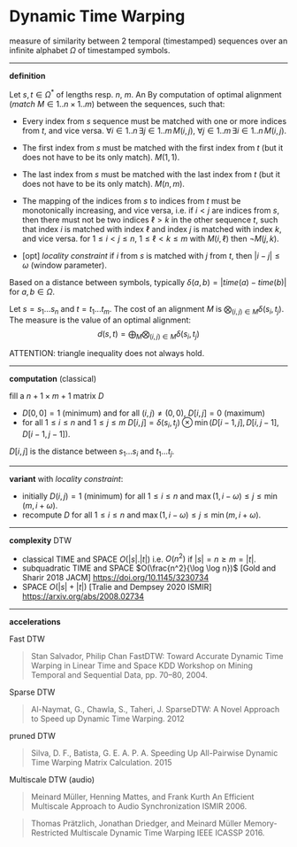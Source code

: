 # Dynamic Time Warping

measure of similarity between 2 temporal (timestamped) sequences 
over an infinite alphabet $`\Omega`$ of timestamped symbols.


---
**definition**

Let $`s, t \in \Omega^*`$ of lengths resp. $`n`$, $`m`$.
An By computation of optimal alignment (*match* $`M \in 1..n \times 1..m`$) between the sequences, such that:

- Every index from $s$ sequence must be matched with one or more indices from $t$, and vice versa.
  $\forall i \in 1..n\, \exists j \in 1..m \, M(i, j)$, $\forall j \in 1..m\, \exists i \in 1..n \, M(i, j)$.
  
- The first index from $s$ must be matched with the first index from $`t`$ (but it does not have to be its only match).
  $`M(1,1)`$.
- The last index from $s$ must be matched with the last index from $`t`$ (but it does not have to be its only match).
  $`M(n,m)`$.
- The mapping of the indices from $s$ to indices from $t$ must be monotonically increasing, and vice versa, 
  i.e. if $i < j$ are indices from $s$, then there must not be two indices $\ell > k$ in the other sequence $t$, such that index $i$ is matched with index $\ell$ and index $j$ is matched with index $k$, and vice versa.
  for $1 \leq i < j \leq n$, $1 \leq \ell < k \leq m$ with $M(i, \ell)$ then $\neg M(j, k)$.

- [opt] *locality constraint*
  if $i$ from $s$ is matched with $j$ from $t$, then $|i - j| \leq \omega$ (window parameter).
  

Based on a distance between symbols, 
typically $\delta(a, b) = |time(a) - time(b)|$ for $a, b \in \Omega$.

Let $s = s_1... s_n$ and $t = t_1 ... t_m$.
The cost of an alignment $M$ is $\bigotimes_{(i, j) \in M} \delta(s_i, t_j)$.
The measure is the value of an optimal alignment:
$$d(s, t) = \bigoplus_M \bigotimes_{(i, j) \in M} \delta(s_i, t_j)$$

ATTENTION: triangle inequality does not always hold.


---
**computation** (classical)

fill a $n+1 \times m+1$ matrix $D$
- $D[0, 0] = 1$ (minimum) and for all $(i, j) \neq (0, 0)$, $D[i, j] = 0$ (maximum)
- for all $1 \leq i \leq n$ and $1 \leq j \leq m$
  $D[i, j] = \delta(s_i, t_j) \otimes \min (D[i-1, j], D[i, j-1], D[i-1, j-1])$.

$D[i, j]$ is the distance between $s_1... s_i$ and $t_1 ... t_j$.

---
**variant** with *locality constraint*:
- initially $D(i, j) = 1$ (minimum) for all $1 \leq i \leq n$ and $\max(1, i-\omega) \leq j \leq \min(m, i+\omega)$. 
- recompute $D$ for all $1 \leq i \leq n$ and $\max(1, i-\omega) \leq j \leq \min(m, i+\omega)$. 

---
**complexity** DTW

- classical TIME and SPACE $O(|s| . |t|)$ i.e. $O(n^2)$ if $|s| = n \geq m = |t|$.
- subquadratic TIME and SPACE $O(\frac{n^2}{\log \log n})$ [Gold and Sharir 2018 JACM]
  https://doi.org/10.1145/3230734
- SPACE $O(|s| + |t|)$ [Tralie and Dempsey 2020 ISMIR]
  https://arxiv.org/abs/2008.02734


---
**accelerations**

Fast DTW
> Stan Salvador, Philip Chan
> FastDTW: Toward Accurate Dynamic Time Warping in Linear Time and Space
> KDD Workshop on Mining Temporal and Sequential Data, pp. 70–80, 2004.

Sparse DTW
> Al-Naymat, G., Chawla, S., Taheri, J.
> SparseDTW: A Novel Approach to Speed up Dynamic Time Warping.
> 2012

pruned DTW
> Silva, D. F., Batista, G. E. A. P. A.
> Speeding Up All-Pairwise Dynamic Time Warping Matrix Calculation.
> 2015


Multiscale DTW (audio)
> Meinard Müller, Henning Mattes, and Frank Kurth
> An Efficient Multiscale Approach to Audio Synchronization
> ISMIR 2006.

> Thomas Prätzlich, Jonathan Driedger, and Meinard Müller 
> Memory-Restricted Multiscale Dynamic Time Warping
> IEEE ICASSP 2016.


